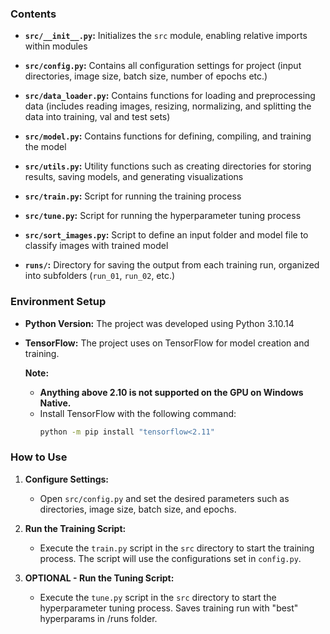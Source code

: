 
### Contents

- **`src/__init__.py`:** Initializes the `src` module, enabling relative imports within modules
  
- **`src/config.py`:** Contains all configuration settings for project (input directories, image size, batch size, number of epochs etc.)

- **`src/data_loader.py`:** Contains functions for loading and preprocessing data (includes reading images, resizing, normalizing, and splitting the data into training, val and test sets)

- **`src/model.py`:** Contains functions for defining, compiling, and training the model

- **`src/utils.py`:** Utility functions such as creating directories for storing results, saving models, and generating visualizations

- **`src/train.py`:** Script for running the training process

- **`src/tune.py`:** Script for running the hyperparameter tuning process

- **`src/sort_images.py`:** Script to define an input folder and model file to classify images with trained model

- **`runs/`:** Directory for saving the output from each training run, organized into subfolders (`run_01`, `run_02`, etc.)

### Environment Setup

- **Python Version:** The project was developed using Python 3.10.14

- **TensorFlow:** The project uses on TensorFlow for model creation and training.

  **Note:** 
  - **Anything above 2.10 is not supported on the GPU on Windows Native.**
  - Install TensorFlow with the following command:
    ```bash
    python -m pip install "tensorflow<2.11"
    ```

### How to Use

1. **Configure Settings:**
   - Open `src/config.py` and set the desired parameters such as directories, image size, batch size, and epochs.

2. **Run the Training Script:**
   - Execute the `train.py` script in the `src` directory to start the training process. The script will use the configurations set in `config.py`.

3. **OPTIONAL - Run the Tuning Script:**
   - Execute the `tune.py` script in the `src` directory to start the hyperparameter tuning process. Saves training run with "best" hyperparams in /runs folder.



